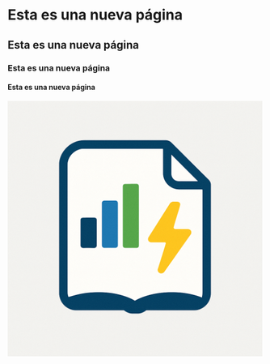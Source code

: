 # Esta es una nueva página
## Esta es una nueva página
### Esta es una nueva página
#### Esta es una nueva página


![Locale Dropdown](/img/logo_datadoc.png)